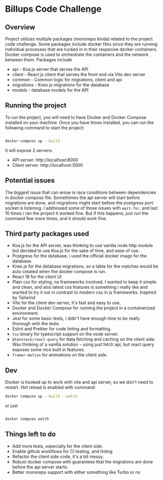 # Billups Code Challenge

## Overview

Project utilizes multiple packages (monorepo kinda) related to the project code challenge. Some packages include docker files since they are running individual processes that are tucked in in their respecive docker containers. Docker compose is used to orchestrate the containers and the network between them. Packages include

-   api - Koa.js server that serves the API
-   client - React.js client that serves the front end via Vite dev server
-   common - Common logic for migrations, client and api
-   migrations - Knex.js migrations for the database
-   models - database models for the API

## Running the project

To run the project, you will need to have Docker and Docker Compose installed on your machine. Once you have those installed, you can run the following command to start the project:

```bash

docker-compose up --build

```

It will expose 2 servers:

-   API server: http://localhost:8000
-   Client server: http://localhost:3000

## Potential issues

The biggest issue that can arose is race conditions between dependencies in docker compose file. Somethimes the api server will start before migrations are done, and migrations might start before the postgress port socket is listening. I addressed some of those issues with `wait-for`, and last 10 times i ran the project it worked fine. But if this happens, just run the command few more times, and it should work fine.

## Third party packages used

-   Koa.js for the API server, was thinking to use vanilla node http module but decided to use Koa.js for the sake of time, and ease of use.
-   Postgress for the database, i used the official docker image for the database.
-   Knex.js for the database migrations, so a table for the matches would be auto created when the docker compose is run.
-   React 18 for the client UI
-   Plain css for styling, no frameworks involved. I wanted to keep it simple and clean, and also latest css features is something i really like and wanted to try it out in contrast to modern css in js frameworks. Inspired by Tailwind
-   Vite for the client dev server, it's fast and easy to use.
-   Docker and Docker Compose for running the project in a containerized environment.
-   Jest for some basic tests, i didn't have enough time to be really thorough with the tests.
-   Eslint and Prettier for code linting and formatting.
-   `tsx` binary for typescript support on the node server.
-   `@tanstack/react-query` for data fetching and caching on the client side. Was thinking of a vanilla solution - using just fetch api, but react query exposes some nice built in features.
-   `framer-motion` for animations on the client side.

## Dev

Docker is hooked up to work with vite and api server, so we don't need to restart. Hot reload is enabled with command:

```bash
docker compose up --build --watch
```

or just

```bash

docker compose watch
```

## Things left to do

-   Add more tests, especially for the client side.
-   Enable github workflows for CI testing, and linting
-   Refactor the client side code, it's a bit messy.
-   Robust docker compose with guarantees that the migrations are done before the api server starts.
-   Better monorepo support with either something like Turbo or nx
